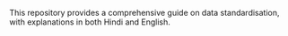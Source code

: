 This repository provides a comprehensive guide on data standardisation, with explanations in both Hindi and English.
